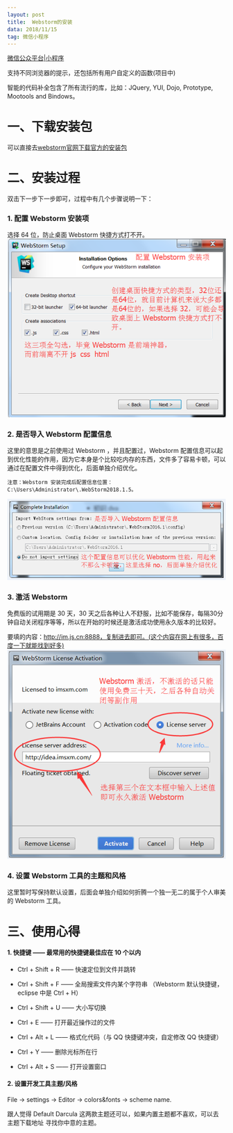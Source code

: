 ```yaml
---
layout: post
title:  Webstorm的安装
data: 2018/11/15
tag: 微信小程序
---
```

[微信公众平台|小程序](https://developers.weixin.qq.com/miniprogram/introduction/index.html)

支持不同浏览器的提示，还包括所有用户自定义的函数(项目中)

智能的代码补全包含了所有流行的库，比如：JQuery, YUI, Dojo, Prototype, Mootools and Bindows。

# 一、下载安装包

可以直接去[webstorm官网下载官方的安装包](https://www.jetbrains.com/webstorm/)


# 二、安装过程

双击下一步下一步即可，过程中有几个步骤说明一下：

### 1. 配置 Webstorm 安装项

选择 64 位，防止桌面 Webstorm 快捷方式打不开。
![配置 Webstorm 安装项](/images/posts/webstorm/6693922-fabb5514897e04aa.png "配置 Webstorm 安装项")




### 2. 是否导入 Webstorm 配置信息

这里的意思是之前使用过 Webstorm ，并且配置过，Webstorm 配置信息可以起到优化性能的作用，因为它本身是个比较吃内存的东西，文件多了容易卡顿，可以通过在配置文件中得到优化，后面单独介绍优化。

`注意：Webstorm 安装完成后配置信息位置：C:\Users\Administrator\.WebStorm2018.1.5。`

![是否导入 Webstorm 配置信息](/images/posts/webstorm/6693922-8e05d8a5e14060ad.png "是否导入 Webstorm 配置信息")

### 3. 激活 Webstorm
免费版的试用期是 30 天，30 天之后各种让人不舒服，比如不能保存，每隔30分钟自动关闭程序等等，所以在开始的时候还是激活成功使用永久版本的比较好。

要填的内容：http://im.js.cn:8888，复制进去即可。(这个内容在网上有很多，百度一下就能找到好多)
![激活 Webstorm](/images/posts/webstorm/6693922-4b13697b434d6169.png "激活 Webstorm")


### 4. 设置 Webstorm 工具的主题和风格
这里暂时写保持默认设置，后面会单独介绍如何折腾一个独一无二的属于个人审美的 Webstorm 工具。


# 三、使用心得

#### 1. 快捷键 —— 最常用的快捷键最佳应在 10 个以内


* Ctrl + Shift + R —— 快速定位到文件并跳转

* Ctrl + Shift + F —— 全局搜索文件内某个字符串 （Webstorm 默认快捷键，eclipse 中是 Ctrl + H）

* Ctrl + Shift + U —— 大小写切换

* Ctrl + E —— 打开最近操作过的文件

* Ctrl + Alt + L —— 格式化代码（与 QQ 快捷键冲突，自定修改 QQ 快捷键）

* Ctrl + Y —— 删除光标所在行

* Ctrl + Alt + S —— 打开设置窗口



#### 2. 设置开发工具主题/风格


File -> settings -> Editor -> colors&fonts -> scheme name.

跟人觉得 Default Darcula 这两款主题还可以，如果内置主题都不喜欢，可以去 主题下载地址 寻找你中意的主题。




<p> <p>

<p> <p>

<p> <p>